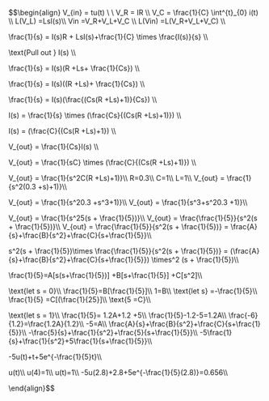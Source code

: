 $$\begin{align}
V_{in} = tu(t) \\ \\
V_R = IR \\\\
V_C = \frac{1}{C} \int^{t}_{0} i(t) \\\\
L(V_L) =LsI(s)\\\\
Vin =V_R+V_L+V_C    \\\\
L(Vin) =L(V_R+V_L+V_C)    \\\\

\frac{1}{s} = I(s)R + LsI(s)+\frac{1}{C} \times \frac{I(s)}{s} \\\\

\text{Pull out } I(s) \\\\

\frac{1}{s} = I(s)(R +Ls+ \frac{1}{Cs}) \\\\


\frac{1}{s} = I(s)((R +Ls)+ \frac{1}{Cs}) \\\\

\frac{1}{s} = I(s)(\frac{(Cs(R +Ls)+1)}{Cs}) \\\\

I(s) = \frac{1}{s} \times (\frac{Cs}{(Cs(R +Ls)+1)}) \\\\

I(s) =  (\frac{C}{(Cs(R +Ls)+1}) \\\\

V_{out} = \frac{1}{Cs}I(s) \\\\

V_{out} = \frac{1}{sC} \times (\frac{C}{(Cs(R +Ls)+1)}) \\\\

V_{out} = \frac{1}{s^2C(R +Ls)+1)}\\\\
R=0.3\\\\
C=1\\\\
L=1\\\\
V_{out} = \frac{1}{s^2(0.3 +s)+1)}\\\\

V_{out} = \frac{1}{s^20.3 +s^3+1)}\\\\
V_{out} = \frac{1}{s^3+s^20.3 +1)}\\\\

V_{out} = \frac{1}{s^25(s + \frac{1}{5})}\\\\
V_{out} = \frac{\frac{1}{5}}{s^2(s + \frac{1}{5})}\\\\
V_{out} = \frac{\frac{1}{5}}{s^2(s + \frac{1}{5})} = \frac{A}{s}+\frac{B}{s^2}+\frac{C}{s+\frac{1}{5}}\\\\

s^2(s + \frac{1}{5})\times \frac{\frac{1}{5}}{s^2(s + \frac{1}{5})} = (\frac{A}{s}+\frac{B}{s^2}+\frac{C}{s+\frac{1}{5}}) \times^2 (s + \frac{1}{5})\\\\

\frac{1}{5}=A[s(s+\frac{1}{5})] +B[s+\frac{1}{5}] +C[s^2]\\\\

\text{let s = 0}\\\\
\frac{1}{5}=B[\frac{1}{5}]\\\\
1=B\\\\
\text{let s} =-\frac{1}{5}\\\\
\frac{1}{5} =C[(\frac{1}{25}]\\\\
\text{5 =C}\\\\

\text{let s = 1}\\\\
\frac{1}{5}= 1.2A+1.2 +5\\\\
\frac{1}{5}-1.2-5=1.2A\\\\
\frac{-6}{1.2}=\frac{1.2A}{1.2}\\\\
-5=A\\\\
\frac{A}{s}+\frac{B}{s^2}+\frac{C}{s+\frac{1}{5}}\\\\
-\frac{5}{s}+\frac{1}{s^2}+\frac{5}{s+\frac{1}{5}}\\\\
-5\frac{1}{s}+\frac{1}{s^2}+5\frac{1}{s+\frac{1}{5}}\\\\

-5u(t)+t+5e^{-\frac{1}{5}t}\\\\

u(t)\\\\
u(4)=1\\\\
u(t)=1\\\\
-5u(2.8)+2.8+5e^{-\frac{1}{5}(2.8)}=0.656\\\\
	
\end{align}$$